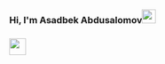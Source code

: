 <h3>Hi, I'm Asadbek Abdusalomov<img src="https://media4.giphy.com/media/w1OBpBd7kJqHrJnJ13/giphy.gif?cid=ecf05e47jmje9pjg06m8caxzg5t33r198cjr1wuny1nsbmvb&rid=giphy.gif&ct=s" width="25px"><h3>

  
  
  <code><img src="[https://e7.pngegg.com/pngimages/906/282/png-clipart-logo-computer-icons-php-wm-logo-text-label-thumbnail.png](https://www.php.net//images/logos/new-php-logo.svg)" width="30px"></code>
